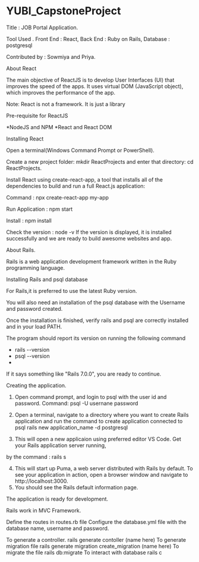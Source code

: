 # YUBI_CapstoneProject

Title : JOB Portal Application.

Tool Used .
   Front End : React, 
   Back End : Ruby on Rails, 
   Database : postgresql

Contributed by : Sowmiya and Priya.

About React

The main objective of ReactJS is to develop User Interfaces (UI) that improves the speed of the apps. It uses virtual DOM (JavaScript object), 
which improves the performance of the app.

Note: React is not a framework. It is just a library

Pre-requisite for ReactJS

*NodeJS and NPM
*React and React DOM
 
Installing React

Open a terminal(Windows Command Prompt or PowerShell).

Create a new project folder: mkdir ReactProjects and enter that directory: cd ReactProjects.

Install React using create-react-app, a tool that installs all of the dependencies to build and run a full React.js application:

 Command : npx create-react-app my-app
 
 Run Application : npm start
 
 Install : npm install 

 Check the version : node -v 
 If the version is displayed, it is installed successfully and
we are ready to build awesome websites and app.



About Rails.

Rails is a web application development framework written in the Ruby programming language.

Installing Rails and psql database

 For Rails,it is preferred to use the latest Ruby version. 
 
 You will also need an installation of the psql database with the Username and password created.
 
 Once the installation is finished, verify rails and psql are correctly installed and in your load PATH.
 
 The program should report its version on running the following command
 * rails --version
 * psql --version
 * 
 If it says something like "Rails 7.0.0", you are ready to continue.
 
 Creating the application.
 
1. Open command prompt, and login to psql with the user id and password.
   Command: 
   psql -U usernane
   password

2. Open a terminal, navigate to a directory where you want to create Rails application and run the command to create application connected to psql
   rails new application_name -d postgresql
   
3. This will open a new applicaion using preferred editor VS Code. Get your Rails application server running, 

by the command : rails s

4. This will start up Puma, a web server distributed with Rails by default. To see your application in action, open a browser window and navigate to http://localhost:3000. 
5.   You should see the Rails default information page.

The application is ready for development.


Rails work in MVC Framework.

Define the routes in routes.rb file
Configure the database.yml file with the database name, username and password.

To generate a controller. 
   rails generate contoller (name here)
To generate migration file
   rails generate migration create_migration (name here)
To migrate the file
    rails db:migrate
To interact with database
    rails c

  


